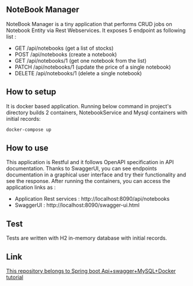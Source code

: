 
## NoteBook Manager

NoteBook Manager is a tiny application that performs CRUD jobs on Notebook Entity via Rest Webservices.
It exposes 5 endpoint as following list :

- GET /api/notebooks (get a list of stocks)
- POST /api/notebooks (create a notebook)
- GET /api/notebooks/1 (get one notebook from the list)
- PATCH /api/notebooks/1 (update the price of a single notebook)
- DELETE /api/notebooks/1 (delete a single notebook)

## How to setup
It is docker based application. Running below command in project's directory builds 2 containers, NotebookService and Mysql containers with initial records:

```bash
docker-compose up
```


## How to use
This application is Restful and it follows OpenAPI specification in API documentation. Thanks to SwaggerUI, you can see endpoints documentation in a graphical user interface and try their functionality and see the response. After running the containers, you can access the application links as :

- Application Rest services : http://localhost:8090/api/notebooks
- SwaggerUI : http://localhost:8090/swagger-ui.html



## Test

Tests are written with H2 in-memory database with initial records.


## Link

[This repository belongs to Spring boot Api+swagger+MySQL+Docker tutorial](https://m-shaeri.ir/blog/restful-spring-boot-application-swagger-mysql-docker-a-real-world-example/)

